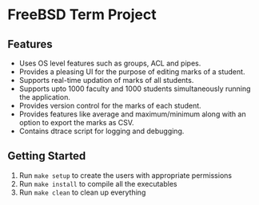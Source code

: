 # FreeBSD Term Project

## Features
* Uses OS level features such as groups, ACL and pipes.
* Provides a pleasing UI for the purpose of editing marks of a student.
* Supports real-time updation of marks of all students.
* Supports upto 1000 faculty and 1000 students simultaneously running the application.
* Provides version control for the marks of each student.
* Provides features like average and maximum/minimum along with an option to export the marks as CSV.
* Contains dtrace script for logging and debugging.

## Getting Started
1. Run ```make setup``` to create the users with appropriate permissions
2. Run ```make install``` to compile all the executables
3. Run ```make clean``` to clean up everything
